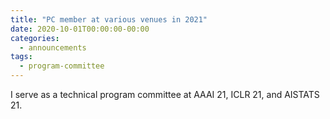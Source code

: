 ```yaml
---
title: "PC member at various venues in 2021"
date: 2020-10-01T00:00:00-00:00
categories:
  - announcements
tags:
  - program-committee
---
```


I serve as a technical program committee at AAAI 21, ICLR 21, and AISTATS 21.